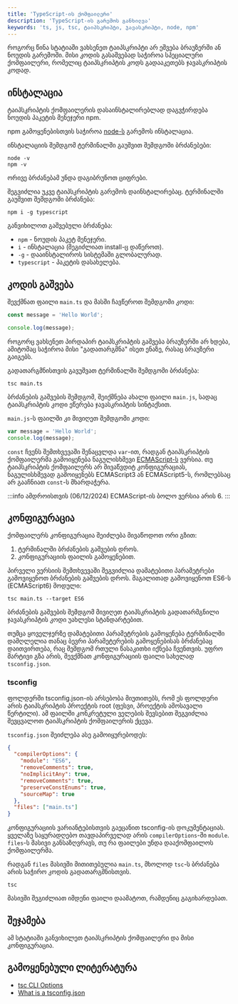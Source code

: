 ```yaml
---
title: 'TypeScript-ის ქომფაილერი'
description: 'TypeScript-ის გარემოს განხილვა'
keywords: 'ts, js, tsc, ტაიპსკრიპტი, ჯავასკრიპტი, node, npm'
---
```


როგორც წინა სტატიაში ვახსენეთ ტაიპსკრიპტი არ ეშვება ბრაუზერში ან ნოუდის გარემოში. მისი კოდის
გასაშვებად საჭიროა სპეციალური ქომფაილერი, რომელიც ტაიპსკრიპტის კოდს გადააკეთებს ჯავასკრიპტის კოდად.

## ინსტალაცია

ტაიპსკრიპტის ქომფაილერის დასაინსტალირებლად დაგვჭირდება ნოუდის პაკეტის მენეჯერი npm.

npm გამოყენებისთვის საჭიროა [node-ს](https://nodejs.org/en) გარემოს ინსტალაცია.

ინსტალაციის შემდგომ ტერმინალში გაუშვით შემდგომი ბრძანებები:

```
node -v
npm -v
```

ორივე ბრძანებამ უნდა დაგიბრუნოთ ციფრები.

შეგვიძლია უკვე ტაიპსკრიპტის გარემოს დაინსტალირებაც. ტერმინალში გაუშვით შემდგომი ბრძანება:

```
npm i -g typescript
```

განვიხილოთ გაშვებული ბრძანება:

- `npm` - ნოუდის პაკეტ მენეჯერი.
- `i` - ინსტალაცია (შეგიძლიათ install-ც დაწეროთ).
- `-g` - დააინსტალიროს სისტემაში გლობალურად.
- `typescript` - პაკეტის დასახელება.

## კოდის გაშვება

შევქმნათ ფაილი `main.ts` და მასში ჩავწეროთ შემდგომი კოდი:

```ts
const message = 'Hello World';

console.log(message);
```

როგორც ვახსენეთ პირდაპირ ტაიპსკრიპტის გაშვება ბრაუზერში არ ხდება, ამიტომაც საჭიროა მისი "გადათარგმნა"
ისეთ ენაზე, რასაც ბრაუზერი გაიგებს.

გადათარგმნისთვის გავუშვათ ტერმინალში შემდგომი ბრძანება:

```
tsc main.ts
```

ბრძანების გაშვების შემდგომ, შეიქმნება ახალი ფაილი `main.js`, სადაც ტაიპსკრიპტის კოდი ეწერება ჯავასკრიპტის სინტაქსით.

`main.js`-ს ფაილში კი მივიღეთ შემდგომი კოდი:

```js
var message = 'Hello World';
console.log(message);
```

`const` ჩვენს შემთხვევაში შენაცვლდა `var`-ით, რადგან ტაიპსკრიპტის ქომფაილერმა გამოიყენება ნაგულისხმევი [ECMAScript-ს](https://ecma-international.org/) ვერსია.
თუ ტაიპსკრიპტის ქომფაილერს არ მივაწვდიტ კონფიგურაციას, ნაგულისხმევად გამოიყენებს ECMAScript3 ან ECMAScript5-ს, რომლებსაც არ გააჩნიათ `const`-ს მხარდაჭერა.

:::info
ამდროისთვის (06/12/2024) ECMAScript-ის ბოლო ვერსია არის 6.
:::

## კონფიგურაცია

ქომფაილერს კონფიგურაცია შეიძლება მივაწოდოთ ორი გზით:

1. ტერმინალში ბრძანების გაშვების დროს.
2. კონფიგურაციის ფაილის გამოყენებით.

პირველი ვერსიის შემთხვევაში შეგვიძლია დამატებითი პარამეტრები გამოვიყენოთ ბრძანების გაშვების დროს.
მაგალითად გამოვიყენოთ ES6-ს (ECMAScript6) მოდული:

```
tsc main.ts --target ES6
```

ბრძანების გაშვების შემდგომ მივიღეთ ტაიპსკრიპტის გადათარმგნილი ჯავასკრიპტის კოდი უახლესი სტანდარტებით.

თუმცა ყოველჯერზე დამატებითი პარამეტრების გამოყენება ტერმინალში დამღლელია თანაც ბევრი პარამეტერების გამოყენებისას ბრძანებაც
დაითვირთება, რაც შემდგომ რთული წასაკითხი იქნება ჩვენთვის. უფრო მარტივი გზა არის, შევქმნათ კონფიგურაციის ფაილი სახელად `tsconfig.json`.

### tsconfig

ფოლდერში tsconfig.json-ის არსებობა მიუთითებს, რომ ეს ფოლდერი არის ტაიპსკრიპტის პროექტის root (ფესვი, პროექტის ამოსავალი წერტილი).
ამ ფაილში კონკრეტული ველების შევსებით შეგვიძლია შევცვალოთ ტაიპსკრიპტის ქომფაილერის ქცევა.

`tsconfig.json` შეიძლება ასე გამოიყურებოდეს:

```json
{
  "compilerOptions": {
    "module": "ES6",
    "removeComments": true,
    "noImplicitAny": true,
    "removeComments": true,
    "preserveConstEnums": true,
    "sourceMap": true
  },
  "files": ["main.ts"]
}
```

კონფიგურაციის ვარიანტებისთვის გაეცანით tsconfig-ის დოკუმენტაციას. ყველაზე საყურადღებო თავდაპირველად არის `compilerOptions`-ში `module`.
`files`-ს მასივი განსაზღვრავს, თუ რა ფაილები უნდა დააქომფაილოს ქომფაილერმა.

რადგან `files` მასივში მითითებულია `main.ts`, მხოლოდ `tsc`-ს ბრძანება არის საჭირო კოდის გადათარგმნისთვის.

```
tsc
```

მასივში შეგიძლიათ იმდენი ფაილი დაამატოთ, რამდენიც გაგიხარდებათ.

## შეჯამება

ამ სტატიაში განვიხილეთ ტაიპსკრიპტის ქომფაილერი და მისი კონფიგურაცია.

## გამოყენებული ლიტერატურა

- [tsc CLI Options](https://www.typescriptlang.org/docs/handbook/compiler-options.html)
- [What is a tsconfig.json](https://www.typescriptlang.org/docs/handbook/tsconfig-json.html)
